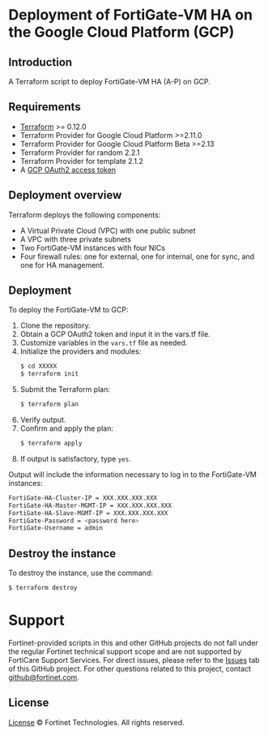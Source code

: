 # Deployment of FortiGate-VM HA on the Google Cloud Platform (GCP)
## Introduction
A Terraform script to deploy FortiGate-VM HA (A-P) on GCP.

## Requirements
* [Terraform](https://learn.hashicorp.com/terraform/getting-started/install.html) >= 0.12.0
* Terraform Provider for Google Cloud Platform >=2.11.0
* Terraform Provider for Google Cloud Platform Beta >=2.13
* Terraform Provider for random 2.2.1
* Terraform Provider for template 2.1.2
* A [GCP OAuth2 access token](https://developers.google.com/identity/protocols/OAuth2)

## Deployment overview
Terraform deploys the following components:
   - A Virtual Private Cloud (VPC) with one public subnet
   - A VPC with three private subnets
   - Two FortiGate-VM instances with four NICs
   - Four firewall rules: one for external, one for internal, one for sync, and one for HA management.

## Deployment
To deploy the FortiGate-VM to GCP:
1. Clone the repository.
2. Obtain a GCP OAuth2 token and input it in the vars.tf file.
3. Customize variables in the `vars.tf` file as needed.
4. Initialize the providers and modules:
   ```sh
   $ cd XXXXX
   $ terraform init
    ```
5. Submit the Terraform plan:
   ```sh
   $ terraform plan
   ```
6. Verify output.
7. Confirm and apply the plan:
   ```sh
   $ terraform apply
   ```
8. If output is satisfactory, type `yes`.

Output will include the information necessary to log in to the FortiGate-VM instances:
```sh
FortiGate-HA-Cluster-IP = XXX.XXX.XXX.XXX
FortiGate-HA-Master-MGMT-IP = XXX.XXX.XXX.XXX
FortiGate-HA-Slave-MGMT-IP = XXX.XXX.XXX.XXX
FortiGate-Password = <password here>
FortiGate-Username = admin
```

## Destroy the instance
To destroy the instance, use the command:
```sh
$ terraform destroy
```

# Support
Fortinet-provided scripts in this and other GitHub projects do not fall under the regular Fortinet technical support scope and are not supported by FortiCare Support Services.
For direct issues, please refer to the [Issues](https://github.com/fortinet/fortigate-terraform-deploy/issues) tab of this GitHub project.
For other questions related to this project, contact [github@fortinet.com](mailto:github@fortinet.com).

## License
[License](https://github.com/fortinet/fortigate-terraform-deploy/blob/master/LICENSE) © Fortinet Technologies. All rights reserved.
